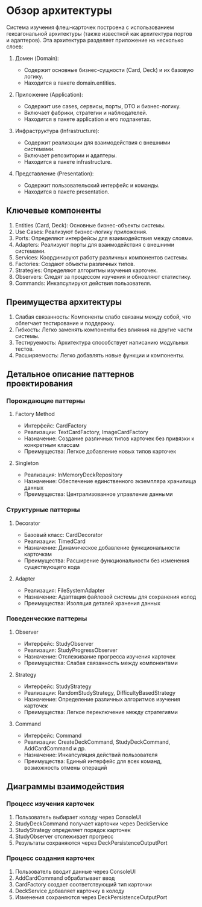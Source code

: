 # Обзор архитектуры

Система изучения флеш-карточек построена с использованием гексагональной архитектуры (также известной как архитектура портов и адаптеров). Эта архитектура разделяет приложение на несколько слоев:

1. Домен (Domain):
    - Содержит основные бизнес-сущности (Card, Deck) и их базовую логику.
    - Находится в пакете domain.entities.

2. Приложение (Application):
    - Содержит use cases, сервисы, порты, DTO и бизнес-логику.
    - Включает фабрики, стратегии и наблюдателей.
    - Находится в пакете application и его подпакетах.

3. Инфраструктура (Infrastructure):
    - Содержит реализации для взаимодействия с внешними системами.
    - Включает репозитории и адаптеры.
    - Находится в пакете infrastructure.

4. Представление (Presentation):
    - Содержит пользовательский интерфейс и команды.
    - Находится в пакете presentation.

## Ключевые компоненты

1. Entities (Card, Deck): Основные бизнес-объекты системы.
2. Use Cases: Реализуют бизнес-логику приложения.
3. Ports: Определяют интерфейсы для взаимодействия между слоями.
4. Adapters: Реализуют порты для взаимодействия с внешними системами.
5. Services: Координируют работу различных компонентов системы.
6. Factories: Создают объекты различных типов.
7. Strategies: Определяют алгоритмы изучения карточек.
8. Observers: Следят за процессом изучения и обновляют статистику.
9. Commands: Инкапсулируют действия пользователя.

## Преимущества архитектуры

1. Слабая связанность: Компоненты слабо связаны между собой, что облегчает тестирование и поддержку.
2. Гибкость: Легко заменять компоненты без влияния на другие части системы.
3. Тестируемость: Архитектура способствует написанию модульных тестов.
4. Расширяемость: Легко добавлять новые функции и компоненты.

## Детальное описание паттернов проектирования

### Порождающие паттерны
1. Factory Method
   - Интерфейс: CardFactory
   - Реализации: TextCardFactory, ImageCardFactory
   - Назначение: Создание различных типов карточек без привязки к конкретным классам
   - Преимущества: Легкое добавление новых типов карточек

2. Singleton
   - Реализация: InMemoryDeckRepository
   - Назначение: Обеспечение единственного экземпляра хранилища данных
   - Преимущества: Централизованное управление данными

### Структурные паттерны
1. Decorator
   - Базовый класс: CardDecorator
   - Реализации: TimedCard
   - Назначение: Динамическое добавление функциональности карточкам
   - Преимущества: Расширение функциональности без изменения существующего кода

2. Adapter
   - Реализация: FileSystemAdapter
   - Назначение: Адаптация файловой системы для сохранения колод
   - Преимущества: Изоляция деталей хранения данных

### Поведенческие паттерны
1. Observer
   - Интерфейс: StudyObserver
   - Реализация: StudyProgressObserver
   - Назначение: Отслеживание прогресса изучения карточек
   - Преимущества: Слабая связанность между компонентами

2. Strategy
   - Интерфейс: StudyStrategy
   - Реализации: RandomStudyStrategy, DifficultyBasedStrategy
   - Назначение: Определение различных алгоритмов изучения карточек
   - Преимущества: Легкое переключение между стратегиями

3. Command
   - Интерфейс: Command
   - Реализации: CreateDeckCommand, StudyDeckCommand, AddCardCommand и др.
   - Назначение: Инкапсуляция действий пользователя
   - Преимущества: Единый интерфейс для всех команд, возможность отмены операций

## Диаграммы взаимодействия

### Процесс изучения карточек
1. Пользователь выбирает колоду через ConsoleUI
2. StudyDeckCommand получает карточки через DeckService
3. StudyStrategy определяет порядок карточек
4. StudyObserver отслеживает прогресс
5. Результаты сохраняются через DeckPersistenceOutputPort

### Процесс создания карточек
1. Пользователь вводит данные через ConsoleUI
2. AddCardCommand обрабатывает ввод
3. CardFactory создает соответствующий тип карточки
4. DeckService добавляет карточку в колоду
5. Изменения сохраняются через DeckPersistenceOutputPort
